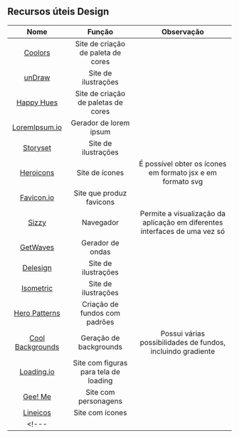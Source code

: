 ## Recursos úteis Design

|Nome|Função|Observação|
|:----------:|:----------:|:----------:|
|[Coolors](https://coolors.co/)|Site de criação de paleta de cores||
|[unDraw](https://undraw.co/illustrations)|Site de ilustrações||
|[Happy Hues](https://www.happyhues.co/palettes/13)|Site de criação de paletas de cores||
|[LoremIpsum.io](https://loremipsum.io/)|Gerador de lorem ipsum||
|[Storyset](https://storyset.com/)|Site de ilustrações||
|[Heroicons](https://heroicons.com/)|Site de ícones|É possível obter os ícones em formato jsx e em formato svg|
|[Favicon.io](https://favicon.io/)|Site que produz favicons||
|[Sizzy](https://sizzy.co/)|Navegador|Permite a visualização da aplicação em diferentes interfaces de uma vez só|
|[GetWaves](https://getwaves.io/)|Gerador de ondas||
|[Delesign](https://delesign.com/free-designs/graphics)|Site de ilustrações||
|[Isometric](https://isometric.online/)|Site de ilustrações||
|[Hero Patterns](https://heropatterns.com/)|Criação de fundos com padrões||
|[Cool Backgrounds](https://coolbackgrounds.io/)|Geração de backgrounds|Possui várias possibilidades de fundos, incluindo gradiente|
|[Loading.io](https://loading.io/spinner/)|Site com figuras para tela de loading||
|[Gee! Me](https://geeme.vercel.app/)|Site com personagens||
|[Lineicos](https://lineicons.com/icons/)|Site com ícones|
<!--- |[]()||| -->

